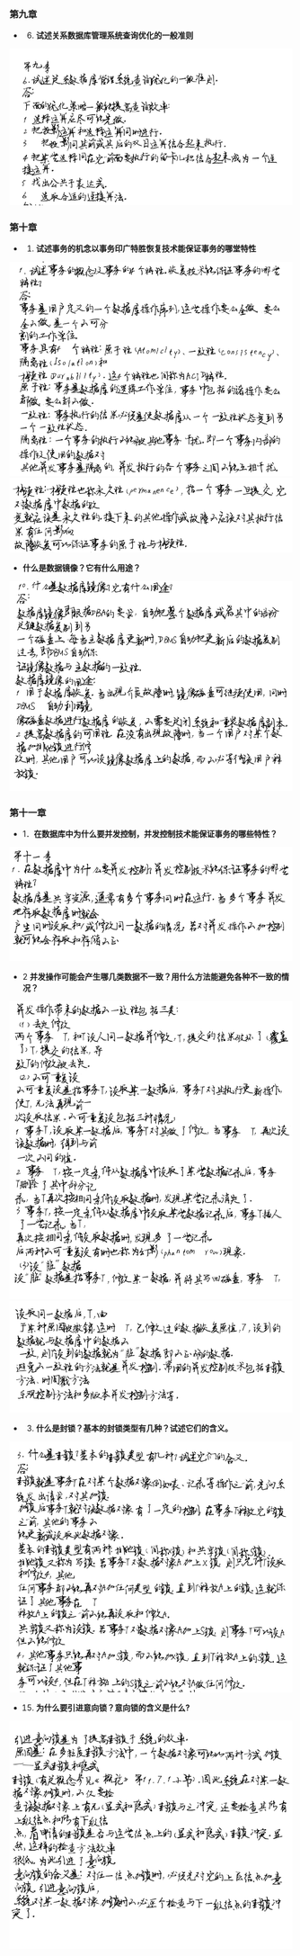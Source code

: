 
### 第九章

- 6. **试述关系数据库管理系统查询优化的一般准则**

![](https://raw.githubusercontent.com/Clear-Love/image/main/image/20221127201555.png)





### 第十章

- 1. **试述事务的机念以事务印广特胜恢复技术能保证事务的哪堂特性**

![](https://raw.githubusercontent.com/Clear-Love/image/main/image/20221127202239.png)
![](https://raw.githubusercontent.com/Clear-Love/image/main/image/20221127202254.png)

- **什么是数据镜像？它有什么用途？**

![](https://raw.githubusercontent.com/Clear-Love/image/main/image/20221127202459.png)





### 第十一章

- 1．**在数据库中为什么要并发控制，并发控制技术能保证事务的哪些特性？**

![](https://raw.githubusercontent.com/Clear-Love/image/main/image/20221127202547.png)
- 2 **并发操作可能会产生哪几类数据不一致？用什么方法能避免各种不一致的情况？**

![](https://raw.githubusercontent.com/Clear-Love/image/main/image/20221127202954.png)
![](https://raw.githubusercontent.com/Clear-Love/image/main/image/20221127203014.png)

- 3. **什么是封锁？基本的封锁类型有几种？试述它们的含义。**

![](https://raw.githubusercontent.com/Clear-Love/image/main/image/20221127203324.png)



- 15. **为什么要引进意向锁？意向锁的含义是什么?**

![](https://raw.githubusercontent.com/Clear-Love/image/main/image/20221127203355.png)

